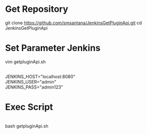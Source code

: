 # Get Repository 
git clone https://github.com/smsantana/JenkinsGetPluginApi.git
cd JenkinsGetPluginApi

# Set Parameter Jenkins
vim getpluginApi.sh 

</br> JENKINS_HOST="localhost:8080"
</br> JENKINS_USER="admin"
</br> JENKINS_PASS="admin123" </br> 

# Exec Script

</br> bash getpluginApi.sh
